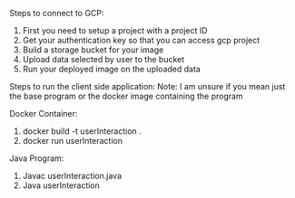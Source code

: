 Steps to connect to GCP:
  1.  First you need to setup a project with a project ID
  2.  Get your authentication key so that you can access gcp project
  3.  Build a storage bucket for your image
  4.  Upload data selected by user to the bucket
  5.  Run your deployed image on the uploaded data

Steps to run the client side application:
Note: I am unsure if you mean just the base program or the docker image containing the program

Docker Container:
  1. docker build -t userInteraction .
  2. docker run userInteraction

Java Program:
  1. Javac userInteraction.java
  2. Java userInteraction
